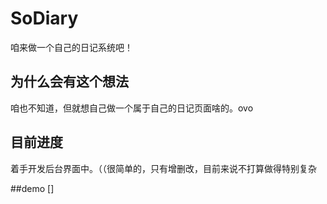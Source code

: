 # SoDiary
咱来做一个自己的日记系统吧！

## 为什么会有这个想法
咱也不知道，但就想自己做一个属于自己的日记页面啥的。ovo

## 目前进度
着手开发后台界面中。（（很简单的，只有增删改，目前来说不打算做得特别复杂

##demo
[]
